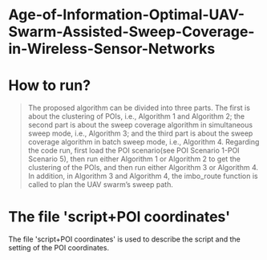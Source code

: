 # Age-of-Information-Optimal-UAV-Swarm-Assisted-Sweep-Coverage-in-Wireless-Sensor-Networks
# How to run?
> The proposed algorithm can be divided into three parts. The first is about the clustering of POIs, i.e., Algorithm 1 and Algorithm 2; the second part is about the sweep coverage algorithm in simultaneous sweep mode, i.e., Algorithm 3; and the third part is about the sweep coverage algorithm in batch sweep mode, i.e., Algorithm 4. Regarding the code run, first load the POI scenario(see POI Scenario 1-POI Scenario 5), then run either Algorithm 1 or Algorithm 2 to get the clustering of the POIs, and then run either Algorithm 3 or Algorithm 4. In addition, in Algorithm 3 and Algorithm 4, the imbo_route function is called to plan the UAV swarm’s sweep path.
# The file 'script+POI coordinates'
The file 'script+POI coordinates' is used to describe the script and the setting of the POI coordinates. 
